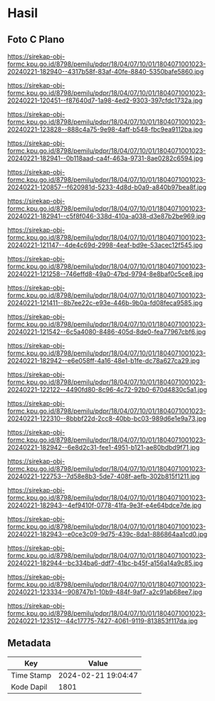 # Hasil

## Foto C Plano

https://sirekap-obj-formc.kpu.go.id/8798/pemilu/pdpr/18/04/07/10/01/1804071001023-20240221-182940--4317b58f-83af-40fe-8840-5350bafe5860.jpg

https://sirekap-obj-formc.kpu.go.id/8798/pemilu/pdpr/18/04/07/10/01/1804071001023-20240221-120451--f87640d7-1a98-4ed2-9303-397cfdc1732a.jpg

https://sirekap-obj-formc.kpu.go.id/8798/pemilu/pdpr/18/04/07/10/01/1804071001023-20240221-123828--888c4a75-9e98-4aff-b548-fbc9ea9112ba.jpg

https://sirekap-obj-formc.kpu.go.id/8798/pemilu/pdpr/18/04/07/10/01/1804071001023-20240221-182941--0b118aad-ca4f-463a-9731-8ae0282c6594.jpg

https://sirekap-obj-formc.kpu.go.id/8798/pemilu/pdpr/18/04/07/10/01/1804071001023-20240221-120857--f620981d-5233-4d8d-b0a9-a840b97bea8f.jpg

https://sirekap-obj-formc.kpu.go.id/8798/pemilu/pdpr/18/04/07/10/01/1804071001023-20240221-182941--c5f8f046-338d-410a-a038-d3e87b2be969.jpg

https://sirekap-obj-formc.kpu.go.id/8798/pemilu/pdpr/18/04/07/10/01/1804071001023-20240221-121147--4de4c69d-2998-4eaf-bd9e-53acec12f545.jpg

https://sirekap-obj-formc.kpu.go.id/8798/pemilu/pdpr/18/04/07/10/01/1804071001023-20240221-121258--746effd8-49a0-47bd-9794-8e8baf0c5ce8.jpg

https://sirekap-obj-formc.kpu.go.id/8798/pemilu/pdpr/18/04/07/10/01/1804071001023-20240221-121411--8b7ee22c-e93e-446b-9b0a-fd08feca9585.jpg

https://sirekap-obj-formc.kpu.go.id/8798/pemilu/pdpr/18/04/07/10/01/1804071001023-20240221-121542--6c5a4080-8486-405d-8de0-fea77967cbf6.jpg

https://sirekap-obj-formc.kpu.go.id/8798/pemilu/pdpr/18/04/07/10/01/1804071001023-20240221-182942--e6e058ff-4a16-48e1-b1fe-dc78a627ca29.jpg

https://sirekap-obj-formc.kpu.go.id/8798/pemilu/pdpr/18/04/07/10/01/1804071001023-20240221-122122--4490fd80-8c96-4c72-92b0-670d4830c5a1.jpg

https://sirekap-obj-formc.kpu.go.id/8798/pemilu/pdpr/18/04/07/10/01/1804071001023-20240221-122310--8bbbf22d-2cc8-40bb-bc03-989d6e1e9a73.jpg

https://sirekap-obj-formc.kpu.go.id/8798/pemilu/pdpr/18/04/07/10/01/1804071001023-20240221-182942--6e8d2c31-fee1-4951-b121-ae80bdbd9f71.jpg

https://sirekap-obj-formc.kpu.go.id/8798/pemilu/pdpr/18/04/07/10/01/1804071001023-20240221-122753--7d58e8b3-5de7-408f-aefb-302b815f1211.jpg

https://sirekap-obj-formc.kpu.go.id/8798/pemilu/pdpr/18/04/07/10/01/1804071001023-20240221-182943--4ef9410f-0778-41fa-9e3f-e4e64bdce7de.jpg

https://sirekap-obj-formc.kpu.go.id/8798/pemilu/pdpr/18/04/07/10/01/1804071001023-20240221-182943--e0ce3c09-9d75-439c-8da1-886864aa1cd0.jpg

https://sirekap-obj-formc.kpu.go.id/8798/pemilu/pdpr/18/04/07/10/01/1804071001023-20240221-182944--bc334ba6-ddf7-41bc-b45f-a156a14a9c85.jpg

https://sirekap-obj-formc.kpu.go.id/8798/pemilu/pdpr/18/04/07/10/01/1804071001023-20240221-123334--908747b1-10b9-484f-9af7-a2c91ab68ee7.jpg

https://sirekap-obj-formc.kpu.go.id/8798/pemilu/pdpr/18/04/07/10/01/1804071001023-20240221-123512--44c17775-7427-4061-9119-813853f117da.jpg


## Metadata

| Key        | Value               |
| ---------- | ------------------- |
| Time Stamp | 2024-02-21 19:04:47 |
| Kode Dapil | 1801                |




